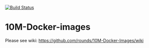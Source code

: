 [![Build Status](https://travis-ci.org/rounds/10M-Docker-Images.svg?branch=master)](https://travis-ci.org/rounds/10M-Docker-Images)

# 10M-Docker-images
Please see wiki:
https://github.com/rounds/10M-Docker-Images/wiki

